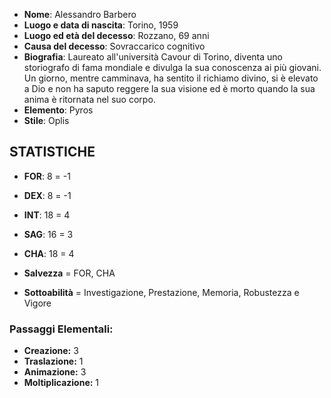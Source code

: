 - **Nome**: Alessandro Barbero
- **Luogo e data di nascita**: Torino, 1959
- **Luogo ed età del decesso**: Rozzano, 69 anni
- **Causa del decesso**: Sovraccarico cognitivo 
- **Biografia**: Laureato all'università Cavour di Torino, diventa uno storiografo di fama mondiale e divulga la sua conoscenza ai più giovani. Un giorno, mentre camminava, ha sentito il richiamo divino, si è elevato a Dio e non ha saputo reggere la sua visione ed è morto quando la sua anima è ritornata nel suo corpo.
- **Elemento**: Pyros
- **Stile**: Oplis

## STATISTICHE

- **FOR**: 8 = -1
- **DEX**: 8 = -1
- **INT**: 18 = 4
- **SAG**: 16 = 3
- **CHA**: 18 = 4

- **Salvezza** = FOR, CHA
- **Sottoabilità** = Investigazione, Prestazione, Memoria, Robustezza e Vigore 

### Passaggi Elementali:

- **Creazione:** 3
- **Traslazione:** 1
- **Animazione:** 3
- **Moltiplicazione:** 1


